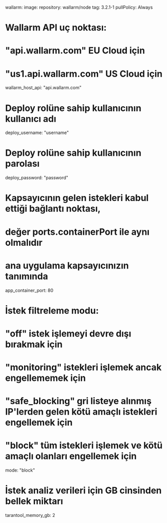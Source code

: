 wallarm:
  image:
     repository: wallarm/node
     tag: 3.2.1-1
     pullPolicy: Always
  # Wallarm API uç noktası: 
  # "api.wallarm.com" EU Cloud için
  # "us1.api.wallarm.com" US Cloud için
  wallarm_host_api: "api.wallarm.com"
  # Deploy rolüne sahip kullanıcının kullanıcı adı
  deploy_username: "username"
  # Deploy rolüne sahip kullanıcının parolası
  deploy_password: "password"
  # Kapsayıcının gelen istekleri kabul ettiği bağlantı noktası,
  # değer ports.containerPort ile aynı olmalıdır
  # ana uygulama kapsayıcınızın tanımında
  app_container_port: 80
  # İstek filtreleme modu:
  # "off" istek işlemeyi devre dışı bırakmak için
  # "monitoring" istekleri işlemek ancak engellememek için
  # "safe_blocking" gri listeye alınmış IP'lerden gelen kötü amaçlı istekleri engellemek için
  # "block" tüm istekleri işlemek ve kötü amaçlı olanları engellemek için
  mode: "block"
  # İstek analiz verileri için GB cinsinden bellek miktarı
  tarantool_memory_gb: 2